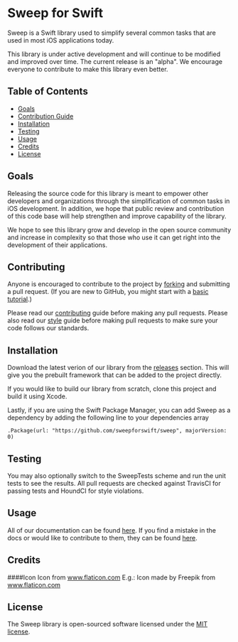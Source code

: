 # Sweep for Swift

Sweep is a Swift library used to simplify several common tasks that are used in most iOS applications today.

This library is under active development and will continue to be modified and improved over time. The current release is an "alpha". We encourage everyone to contribute to make this library even better.

## Table of Contents

- [Goals](#goals)
- [Contribution Guide](#contributing)
- [Installation](#installation)
- [Testing](#testing)
- [Usage](#usage)
- [Credits](#credits)
- [License](#license)

## Goals

Releasing the source code for this library is meant to empower other developers and organizations through the simplification of common tasks in iOS development. In addition, we hope that public review and contribution of this code base will help strengthen and improve capability of the library.

We hope to see this library grow and develop in the open source community and increase in complexity so that those who use it can get right into the development of their applications.

## Contributing

Anyone is encouraged to contribute to the project by [forking](https://help.github.com/articles/fork-a-repo) and submitting a pull request. (If you are new to GitHub, you might start with a [basic tutorial](https://help.github.com/articles/set-up-git).)

Please read our [contributing](https://github.com/sweepforswift/sweep/blob/master/CONTRIBUTING.md) guide before making any pull requests. Please also read our [style](https://github.com/sweepforswift/sweep/blog/master/Styleguide.md) guide before making pull requests to make sure your code follows our standards.

## Installation
Download the latest verion of our library from the [releases](https://github.com/sweepforswift/sweep/releases) section. This will give you the prebuilt framework that can be added to the project directly.

If you would like to build our library from scratch, clone this project and build it using Xcode.

Lastly, if you are using the Swift Package Manager, you can add Sweep as a dependency by adding the following line to your dependencies array

```.Package(url: "https://github.com/sweepforswift/sweep", majorVersion: 0)```

## Testing

You may also optionally switch to the SweepTests scheme and run the unit tests to see the results. All pull requests are checked against TravisCI for passing tests and HoundCI for style violations.

## Usage

All of our documentation can be found [here](https://sweepforswift.io/docs). If you find a mistake in the docs or would like to contribute to them, they can be found [here](https://github.com/sweepforswift/docs).

## Credits

####Icon
Icon from www.flaticon.com
E.g.: Icon made by Freepik from www.flaticon.com

## License
The Sweep library is open-sourced software licensed under the [MIT license](http://opensource.org/licenses/MIT).
